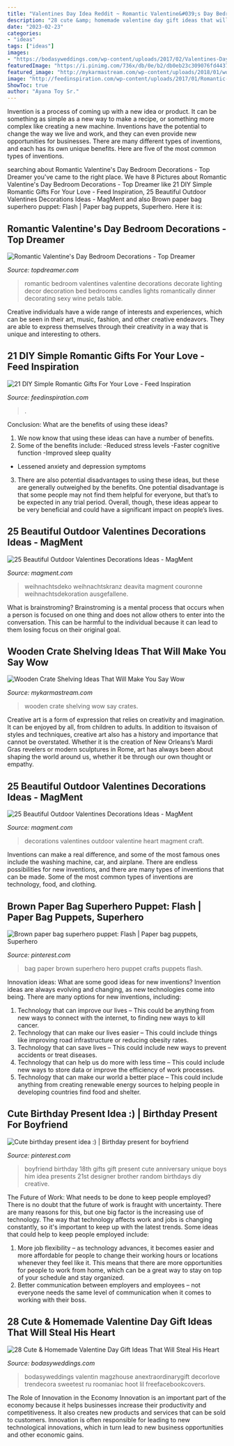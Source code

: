 ```yaml
---
title: "Valentines Day Idea Reddit ~ Romantic Valentine&#039;s Day Bedroom Decorations"
description: "28 cute &amp; homemade valentine day gift ideas that will steal his heart"
date: "2023-02-23"
categories:
- "ideas"
tags: ["ideas"]
images:
- "https://bodasyweddings.com/wp-content/uploads/2017/02/Valentines-Day-wreath-Door-Decor.jpg"
featuredImage: "https://i.pinimg.com/736x/db/0e/b2/db0eb23c309076fd443739556a92ae9c.jpg"
featured_image: "http://mykarmastream.com/wp-content/uploads/2018/01/wooden-crate-ideas-2.jpg"
image: "http://feedinspiration.com/wp-content/uploads/2017/01/Romantic-DIY-Valentines-Gifts-for-Him.jpg"
ShowToc: true
author: "Ayana Toy Sr."
---
```



Invention is a process of coming up with a new idea or product. It can be something as simple as a new way to make a recipe, or something more complex like creating a new machine. Inventions have the potential to change the way we live and work, and they can even provide new opportunities for businesses. There are many different types of inventions, and each has its own unique benefits. Here are five of the most common types of inventions.

	

		
searching about Romantic Valentine&#039;s Day Bedroom Decorations - Top Dreamer you've came to the right place. We have 8 Pictures about Romantic Valentine&#039;s Day Bedroom Decorations - Top Dreamer like 21 DIY Simple Romantic Gifts For Your Love - Feed Inspiration, 25 Beautiful Outdoor Valentines Decorations Ideas - MagMent and also Brown paper bag superhero puppet: Flash | Paper bag puppets, Superhero. Here it is:
		
    
## Romantic Valentine&#039;s Day Bedroom Decorations - Top Dreamer

<img loading=lazy src="https://topdreamer.com/wp-content/uploads/2013/12/nightlight.jpg" onerror="this.onerror=null;this.src='https://tse2.mm.bing.net/th?id=OIP.XwWtkgiO5t-8eK7LWToXbQHaFj&amp;pid=15.1';" alt="Romantic Valentine&#039;s Day Bedroom Decorations - Top Dreamer">

_Source: topdreamer.com_

>romantic bedroom valentines valentine decorations decorate lighting decor decoration bed bedrooms candles lights romantically dinner decorating sexy wine petals table. 

	

Creative individuals have a wide range of interests and experiences, which can be seen in their art, music, fashion, and other creative endeavors. They are able to express themselves through their creativity in a way that is unique and interesting to others.

    
## 21 DIY Simple Romantic Gifts For Your Love - Feed Inspiration

<img loading=lazy src="http://feedinspiration.com/wp-content/uploads/2017/01/Romantic-DIY-Valentines-Gifts-for-Him.jpg" onerror="this.onerror=null;this.src='https://tse2.mm.bing.net/th?id=OIP.FpMsGZH0y3bLbHgENR9HWgHaL8&amp;pid=15.1';" alt="21 DIY Simple Romantic Gifts For Your Love - Feed Inspiration">

_Source: feedinspiration.com_

>. 

	

Conclusion: What are the benefits of using these ideas?
1. We now know that using these ideas can have a number of benefits.
2. Some of the benefits include: 
-Reduced stress levels 
-Faster cognitive function 
-Improved sleep quality 
- Lessened anxiety and depression symptoms 
3. There are also potential disadvantages to using these ideas, but these are generally outweighed by the benefits. One potential disadvantage is that some people may not find them helpful for everyone, but that’s to be expected in any trial period. Overall, though, these ideas appear to be very beneficial and could have a significant impact on people’s lives.

    
## 25 Beautiful Outdoor Valentines Decorations Ideas - MagMent

<img loading=lazy src="http://magment.com/wp-content/uploads/2016/11/Valentines-Day-Heart-Wreath-Craft.jpg" onerror="this.onerror=null;this.src='https://tse2.mm.bing.net/th?id=OIP.eSgR030BCL2EB9iWWe5V5QHaJ4&amp;pid=15.1';" alt="25 Beautiful Outdoor Valentines Decorations Ideas - MagMent">

_Source: magment.com_

>weihnachtsdeko weihnachtskranz deavita magment couronne weihnachtsdekoration ausgefallene. 

	

What is brainstroming? Brainstroming is a mental process that occurs when a person is focused on one thing and does not allow others to enter into the conversation. This can be harmful to the individual because it can lead to them losing focus on their original goal.

    
## Wooden Crate Shelving Ideas That Will Make You Say Wow

<img loading=lazy src="http://mykarmastream.com/wp-content/uploads/2018/01/wooden-crate-ideas-2.jpg" onerror="this.onerror=null;this.src='https://tse3.mm.bing.net/th?id=OIP.VHybuWyJpo1AuNA7f4B-HgHaJ3&amp;pid=15.1';" alt="Wooden Crate Shelving Ideas That Will Make You Say Wow">

_Source: mykarmastream.com_

>wooden crate shelving wow say crates. 

	

Creative art is a form of expression that relies on creativity and imagination. It can be enjoyed by all, from children to adults. In addition to itsvaison of styles and techniques, creative art also has a history and importance that cannot be overstated. Whether it is the creation of New Orleans’s Mardi Gras revelers or modern sculptures in Rome, art has always been about shaping the world around us, whether it be through our own thought or empathy.

    
## 25 Beautiful Outdoor Valentines Decorations Ideas - MagMent

<img loading=lazy src="https://www.magment.com/wp-content/uploads/2016/11/Valentine-Hanging-Heart-Craft.jpg" onerror="this.onerror=null;this.src='https://tse3.mm.bing.net/th?id=OIP.YmhGLJfRaOGiBUbh3INYJAHaKi&amp;pid=15.1';" alt="25 Beautiful Outdoor Valentines Decorations Ideas - MagMent">

_Source: magment.com_

>decorations valentines outdoor valentine heart magment craft. 

	

Inventions can make a real difference, and some of the most famous ones include the washing machine, car, and airplane. There are endless possibilities for new inventions, and there are many types of inventions that can be made. Some of the most common types of inventions are technology, food, and clothing.

    
## Brown Paper Bag Superhero Puppet: Flash | Paper Bag Puppets, Superhero

<img loading=lazy src="https://i.pinimg.com/736x/db/0e/b2/db0eb23c309076fd443739556a92ae9c.jpg" onerror="this.onerror=null;this.src='https://tse4.mm.bing.net/th?id=OIP.rI7FUvZKP68t5gZLcJKyhAHaNK&amp;pid=15.1';" alt="Brown paper bag superhero puppet: Flash | Paper bag puppets, Superhero">

_Source: pinterest.com_

>bag paper brown superhero hero puppet crafts puppets flash. 

	

Innovation ideas: What are some good ideas for new inventions?
Invention ideas are always evolving and changing, as new technologies come into being. There are many options for new inventions, including: 
1) Technology that can improve our lives – This could be anything from new ways to connect with the internet, to finding new ways to kill cancer. 
2) Technology that can make our lives easier – This could include things like improving road infrastructure or reducing obesity rates. 
3) Technology that can save lives – This could include new ways to prevent accidents or treat diseases. 
4) Technology that can help us do more with less time – This could include new ways to store data or improve the efficiency of work processes. 
5) Technology that can make our world a better place – This could include anything from creating renewable energy sources to helping people in developing countries find food and shelter.

    
## Cute Birthday Present Idea :) | Birthday Present For Boyfriend

<img loading=lazy src="https://i.pinimg.com/736x/43/14/50/431450d5e021f5c1f87978df7655c822--presents-for-your-boyfriend-birthday-present-for-boyfriend.jpg" onerror="this.onerror=null;this.src='https://tse1.mm.bing.net/th?id=OIP.1CgCdNH37NWA0n_bVQgmgwHaJ3&amp;pid=15.1';" alt="Cute birthday present idea :) | Birthday present for boyfriend">

_Source: pinterest.com_

>boyfriend birthday 18th gifts gift present cute anniversary unique boys him idea presents 21st designer brother random birthdays diy creative. 

	

The Future of Work: What needs to be done to keep people employed?
There is no doubt that the future of work is fraught with uncertainty. There are many reasons for this, but one big factor is the increasing use of technology. The way that technology affects work and jobs is changing constantly, so it's important to keep up with the latest trends. Some ideas that could help to keep people employed include: 
1) More job flexibility – as technology advances, it becomes easier and more affordable for people to change their working hours or locations whenever they feel like it. This means that there are more opportunities for people to work from home, which can be a great way to stay on top of your schedule and stay organized. 
2) Better communication between employers and employees – not everyone needs the same level of communication when it comes to working with their boss.

    
## 28 Cute &amp; Homemade Valentine Day Gift Ideas That Will Steal His Heart

<img loading=lazy src="https://bodasyweddings.com/wp-content/uploads/2017/02/Valentines-Day-wreath-Door-Decor.jpg" onerror="this.onerror=null;this.src='https://tse1.mm.bing.net/th?id=OIP.qrDxrdqzIm5rsJFWR6FAvwHaKK&amp;pid=15.1';" alt="28 Cute &amp; Homemade Valentine Day Gift Ideas That Will Steal His Heart">

_Source: bodasyweddings.com_

>bodasyweddings valentin magzhouse anextraordinarygift decorlove trendecora sweetest ru roomaniac hoot lil freefacebookcovers. 

	

The Role of Innovation in the Economy
Innovation is an important part of the economy because it helps businesses increase their productivity and competitiveness. It also creates new products and services that can be sold to customers. Innovation is often responsible for leading to new technological innovations, which in turn lead to new business opportunities and other economic gains.

